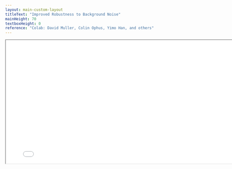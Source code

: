 ```yaml
---
layout: main-custom-layout
titleText: "Improved Robustness to Background Noise"
mainHeight: 70
textboxHeight: 0
reference: "Colab: David Muller, Colin Ophus, Yimo Han, and others" 
---
```


<iframe src="stem4d/mae_vs_bkg_noise_plot_enhanced.html" width="800px" height="400px"></iframe>
